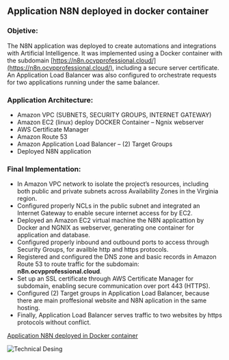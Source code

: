 ## Application N8N deployed in docker container

### Objetive:

The N8N application was deployed to create automations and integrations with Artificial Intelligence. It was implemented using a Docker container with the subdomain [https://n8n.ocvpprofessional.cloud/](https://n8n.ocvpprofessional.cloud/), including a secure server certificate. An Application Load Balancer was also configured to orchestrate requests for two applications running under the same balancer.

### Application Architecture:

-   Amazon VPC (SUBNETS, SECURITY GROUPS, INTERNET GATEWAY)
-   Amazon EC2 (linux) deploy DOCKER Container – Ngnix webserver
-   AWS Certificate Manager
-   Amazon Route 53
-   Amazon Application Load Balancer – (2) Target Groups
-   Deployed N8N application

### Final Implementation:

-   In Amazon VPC network to isolate the project’s resources, including both public and private subnets across Availability Zones in the Virginia region.
-   Configured properly NCLs in the public subnet and integrated an Internet Gateway to enable secure internet access for by EC2.
-   Deployed an Amazon EC2 virtual machine the N8N applicattion by Docker and NGNIX as webserver, generating one container for application and database.
-   Configured properly inbound and outbound ports to access through Security Groups, for availble http and https protocols.
-   Registered and configured the DNS zone and basic records in Amazon Route 53 to route traffic for the subdomain: **n8n.ocvpprofessional.cloud**.
-   Set up an SSL certificate through AWS Certificate Manager for subdomain, enabling secure communication over port 443 (HTTPS).
-   Configured (2) Target groups in Application Load Balancer, because there are main proffesional website and N8N aplication in the same hosting.
-   Finally, Application Load Balancer serves traffic to two websites by https protocols without conflict.

[Application N8N deployed in Docker container](https://ocvpprofessional.cloud/wp-content/uploads/2025/08/APP_N8N_LBL.png)

![Technical Desing](https://ocvpprofessional.cloud/wp-content/uploads/2025/08/APP_N8N_LBL.png)